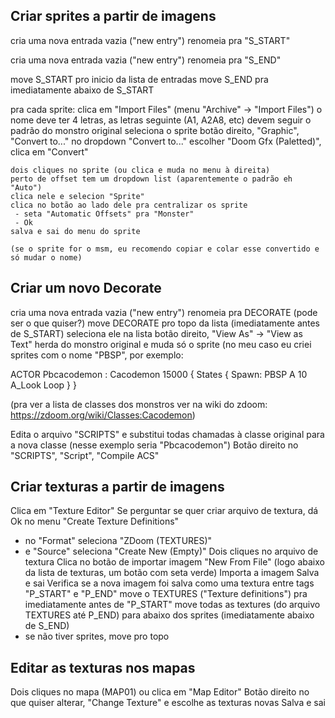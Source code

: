 ## Criar sprites a partir de imagens

cria uma nova entrada vazia ("new entry")
renomeia pra "S_START"

cria uma nova entrada vazia ("new entry")
renomeia pra "S_END"

move S_START pro inicio da lista de entradas
move S_END pra imediatamente abaixo de S_START

pra cada sprite:
    clica em "Import Files" (menu "Archive" -> "Import Files")
    o nome deve ter 4 letras, as letras seguinte (A1, A2A8, etc) devem seguir o padrão do monstro original
    seleciona o sprite
    botão direito, "Graphic", "Convert to..."
    no dropdown "Convert to..." escolher "Doom Gfx (Paletted)", clica em "Convert"
    
    dois cliques no sprite (ou clica e muda no menu à direita)
    perto de offset tem um dropdown list (aparentemente o padrão eh "Auto")
    clica nele e selecion "Sprite"
    clica no botão ao lado dele pra centralizar os sprite 
     - seta "Automatic Offsets" pra "Monster"
     - Ok
    salva e sai do menu do sprite
        
    (se o sprite for o msm, eu recomendo copiar e colar esse convertido e só mudar o nome)
    

## Criar um novo Decorate

cria uma nova entrada vazia ("new entry")
renomeia pra DECORATE (pode ser o que quiser?)
move DECORATE pro topo da lista (imediatamente antes de S_START)
seleciona ele na lista
botão direito, "View As" -> "View as Text"
herda do monstro original e muda só o sprite (no meu caso eu criei sprites com o nome "PBSP", por exemplo:

ACTOR Pbcacodemon : Cacodemon 15000
{
  States
  {
  Spawn:
    PBSP A 10 A_Look
    Loop
  }
}

(pra ver a lista de classes dos monstros ver na wiki do zdoom: https://zdoom.org/wiki/Classes:Cacodemon)

Edita o arquivo "SCRIPTS" e substitui todas chamadas à classe original para a nova classe (nesse exemplo seria "Pbcacodemon")
Botão direito no "SCRIPTS", "Script", "Compile ACS"


## Criar texturas a partir de imagens

Clica em "Texture Editor"
Se perguntar se quer criar arquivo de textura, dá Ok
no menu "Create Texture Definitions"
 - no "Format" seleciona "ZDoom (TEXTURES)"
 - e "Source" seleciona "Create New (Empty)"
Dois cliques no arquivo de textura
Clica no botão de importar imagem "New From File" (logo abaixo da lista de texturas, um botão com seta verde)
Importa a imagem
Salva e sai
Verifica se a nova imagem foi salva como uma textura entre tags "P_START" e "P_END"
move o TEXTURES ("Texture definitions") pra imediatamente antes de "P_START"
move todas as textures (do arquivo TEXTURES até P_END) para abaixo dos sprites (imediatamente abaixo de S_END)
 - se não tiver sprites, move pro topo


## Editar as texturas nos mapas

Dois cliques no mapa (MAP01) ou clica em "Map Editor"
Botão direito no que quiser alterar, "Change Texture" e escolhe as texturas novas
Salva e sai
